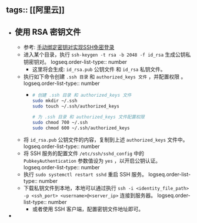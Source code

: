 tags:: [[阿里云]]
---

- ## 使用 RSA 密钥文件
	- 参考: [手动绑定密钥对实现SSH免密登录](https://help.aliyun.com/zh/ecs/user-guide/bind-a-key-pair-to-enable-ssh-passwordless-logon?scm=20140722.H_2857275._.OR_help-T_cn~zh-V_1#690fbdd624bi0)
	- 进入某个目录，执行 `ssh-keygen -t rsa -b 2048 -f id_rsa` 生成公钥私钥密钥对。
	  logseq.order-list-type:: number
		- 这里将会生成: `id_rsa.pub` 公钥文件 和 `id_rsa` 私钥文件。
	- 执行如下命令创建 `.ssh 目录` 和 `authorized_keys 文件` ，并配置权限 。
	  logseq.order-list-type:: number
		- ``` sh
		  # 创建 .ssh 目录 和 authorized_keys 文件
		  sudo mkdir ~/.ssh
		  sudo touch ~/.ssh/authorized_keys
		  
		  # 为 .ssh 目录 和 authorized_keys 文件配置权限
		  sudo chmod 700 ~/.ssh
		  sudo chmod 600 ~/.ssh/authorized_keys
		  ```
	- 将  `id_rsa.pub` 公钥文件的内容，复制到上述 `authorized_keys` 文件中。
	  logseq.order-list-type:: number
	- 将 SSH 服务的配置文件 `/etc/ssh/sshd_config` 中的 `PubkeyAuthentication` 参数值设为 `yes` ，以开启公钥认证。
	  logseq.order-list-type:: number
	- 执行 `sudo systemctl restart sshd` 重启 SSH 服务。
	  logseq.order-list-type:: number
	- 下载私钥文件到本地，本地可以通过执行 `ssh -i <identity_file_path> -p <ssh_port> <username>@<server_ip>` 连接到服务器。
	  logseq.order-list-type:: number
		- 或者使用 SSH 客户端，配置密钥文件地址即可。
-